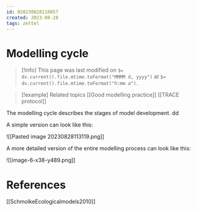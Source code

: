 ```yaml
---
id: 020230828110857  
created: 2023-08-28 
tags: zettel
---
```

# Modelling cycle

> [!info]
> This page was last modified on `$= dv.current().file.mtime.toFormat("MMMM d, yyyy")` at `$= dv.current().file.mtime.toFormat("h:mm a")`.

> [!example] Related topics
>  [[Good modelling practice]]
>  [[TRACE protocol]]

The modelling cycle describes the stages of model development. dd

A simple version can look like this:

![[Pasted image 20230828113119.png]]

A more detailed version of the entire modelling process can look like this:

![[image-6-x38-y489.png]]
# References

[[SchmolkeEcologicalmodels2010]]
